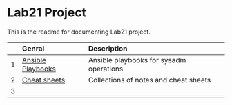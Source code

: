 # Lab21 Project
This is the readme for documenting Lab21 project.

|        | Genral    | Description                               |
| -----: | :--------- | :----------------------------------------- |
|  1     | [Ansible Playbooks](https://github.com/myseq/notes/tree/main/playbooks "     ~ Ansible Playbooks")  | Ansible playbooks for sysadm operations |
|  2     | [Cheat sheets](https://github.com/myseq/notes/ "     ~ Cheat sheets and notes")    | Collections of notes and cheat sheets |
|  3     |      |    |
